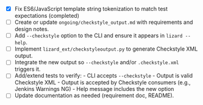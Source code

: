 - [x] Fix ES6/JavaScript template string tokenization to match test expectations (completed)
- [ ] Create or update `ongoing/checkstyle_output.md` with requirements and design notes.
- [ ] Add `--checkstyle` option to the CLI and ensure it appears in `lizard --help`.
- [ ] Implement `lizard_ext/checkstyleoutput.py` to generate Checkstyle XML output.
- [ ] Integrate the new output so `--checkstyle` and/or `.checkstyle.xml` triggers it.
- [ ] Add/extend tests to verify:
      - CLI accepts `--checkstyle`
      - Output is valid Checkstyle XML
      - Output is accepted by Checkstyle consumers (e.g., Jenkins Warnings NG)
      - Help message includes the new option
- [ ] Update documentation as needed (requirement doc, README). 